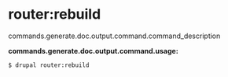 # router:rebuild
commands.generate.doc.output.command.command_description

**commands.generate.doc.output.command.usage:**
```
$ drupal router:rebuild 
```


